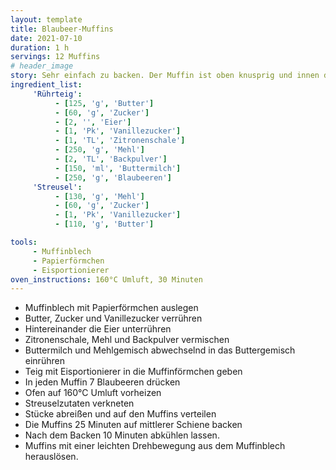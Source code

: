 ```yaml
---
layout: template
title: Blaubeer-Muffins
date: 2021-07-10
duration: 1 h
servings: 12 Muffins
# header_image
story: Sehr einfach zu backen. Der Muffin ist oben knusprig und innen drin luftig, weich und saftig. Die Kruste ist etwas süßer als der Rest.
ingredient_list:
     'Rührteig':
          - [125, 'g', 'Butter']
          - [60, 'g', 'Zucker']
          - [2, '', 'Eier']
          - [1, 'Pk', 'Vanillezucker']
          - [1, 'TL', 'Zitronenschale']
          - [250, 'g', 'Mehl']
          - [2, 'TL', 'Backpulver']
          - [150, 'ml', 'Buttermilch']
          - [250, 'g', 'Blaubeeren']
     'Streusel':
          - [130, 'g', 'Mehl']
          - [60, 'g', 'Zucker']
          - [1, 'Pk', 'Vanillezucker']
          - [110, 'g', 'Butter']

tools:
     - Muffinblech
     - Papierförmchen
     - Eisportionierer
oven_instructions: 160°C Umluft, 30 Minuten
---
```


- Muffinblech mit Papierförmchen auslegen
- Butter, Zucker und Vanillezucker verrühren
- Hintereinander die Eier unterrühren
- Zitronenschale, Mehl und Backpulver vermischen
- Buttermilch und Mehlgemisch abwechselnd in das Buttergemisch einrühren
- Teig mit Eisportionierer in die Muffinförmchen geben
- In jeden Muffin 7 Blaubeeren drücken
- Ofen auf 160°C Umluft vorheizen
- Streuselzutaten verkneten
- Stücke abreißen und auf den Muffins verteilen
- Die Muffins 25 Minuten auf mittlerer Schiene backen
- Nach dem Backen 10 Minuten abkühlen lassen.
- Muffins mit einer leichten Drehbewegung aus dem Muffinblech herauslösen.